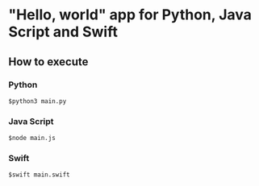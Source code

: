 # "Hello, world" app for Python, Java Script and Swift

## How to execute

### Python

```shell
$python3 main.py
```

### Java Script

```shell
$node main.js
```

### Swift

```shell
$swift main.swift
